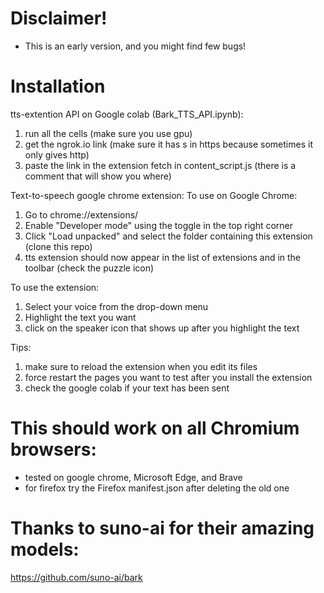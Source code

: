 # Disclaimer! 
- This is an early version, and you might find few bugs!

# Installation 

tts-extention API on Google colab (Bark_TTS_API.ipynb):
1. run all the cells (make sure you use gpu)
2. get the ngrok.io link (make sure it has s in https because sometimes it only gives http)
3. paste the link in the extension fetch in content_script.js (there is a comment that will show you where)

Text-to-speech google chrome extension: 
To use on Google Chrome:
1. Go to chrome://extensions/
2. Enable "Developer mode" using the toggle in the top right corner
3. Click "Load unpacked" and select the folder containing this extension (clone this repo) 
4. tts extension should now appear in the list of extensions and in the toolbar (check the puzzle icon)

To use the extension:
1. Select your voice from the drop-down menu
2. Highlight the text you want 
3. click on the speaker icon that shows up after you highlight the text

Tips:
1. make sure to reload the extension when you edit its files
2. force restart the pages you want to test after you install the extension 
3. check the google colab if your text has been sent


# This should work on all Chromium browsers:
- tested on google chrome, Microsoft Edge, and Brave 
- for firefox try the Firefox manifest.json after deleting the old one

# Thanks to suno-ai for their amazing models:
https://github.com/suno-ai/bark
